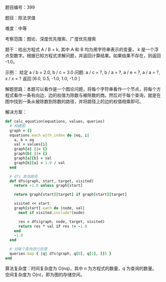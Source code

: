题目编号：399

题目：除法求值

难度：中等

考察范围：图论、深度优先搜索、广度优先搜索

题干：给出方程式 A / B = k, 其中 A 和 B 均为用字符串表示的变量， k 是一个浮点型数字。根据已知方程式求解问题，并返回计算结果。如果结果不存在，则返回 -1.0。

示例：
给定 a / b = 2.0, b / c = 3.0
问题: a / c = ?, b / a = ?, a / e = ?, a / a = ?, x / x = ?
返回 [6.0, 0.5, -1.0, 1.0, -1.0 ]

解题思路：本题可以看作是一个图论问题，将每个字符串看作一个节点，将每个方程式看作一条有向边，边的权值为除数与被除数的商。然后对于每个查询，就是在图中找到一条从被除数到除数的路径，并将路径上的边的权值相乘即可。

解决方案：

```ruby
def calc_equation(equations, values, queries)
  # 构建图
  graph = {}
  equations.each_with_index do |eq, i|
    a, b = eq
    val = values[i]
    graph[a] ||= {}
    graph[b] ||= {}
    graph[a][b] = val
    graph[b][a] = 1.0 / val
  end

  # dfs 查找路径
  def dfs(graph, start, target, visited)
    return -1.0 unless graph[start]

    return graph[start][target] if graph[start][target]

    visited << start
    graph[start].each do |node, val|
      next if visited.include?(node)

      res = dfs(graph, node, target, visited)
      return res * val if res != -1.0
    end
    -1.0
  end

  # 对每个查询进行处理
  queries.map { |q| dfs(graph, q[0], q[1], []) }
end
```

算法复杂度：时间复杂度为 O(nq)，其中 n 为方程式的数量，q 为查询的数量。空间复杂度为 O(n)，即为图的存储空间。